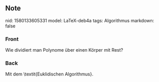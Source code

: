 ## Note
nid: 1580133605331
model: LaTeX-deb4a
tags: Algorithmus
markdown: false

### Front
Wie dividiert man Polynome über einen Körper mit Rest?

### Back
Mit dem \textit{Euklidischen Algorithmus}.
